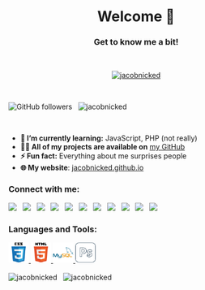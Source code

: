 <h1 align="center">Welcome 👋</h1>
<h3 align="center">Get to know me a bit!</h3>

<br>

<p align="center">
  <a href="https://github.com/ryo-ma/github-profile-trophy">
    <img src="https://github-profile-trophy.vercel.app/?username=jacobnicked&theme=gitdimmed&no-frame=true&margin-w=5&margin-h=5" alt="jacobnicked" />
  </a>
</p>

<br>

<div align="left" />

  ![GitHub followers](https://img.shields.io/github/followers/jacobnicked)
  &nbsp;
  <img src="https://komarev.com/ghpvc/?username=jacobnicked&label=Profile%20views&color=4f8f00&style=plastic" alt="jacobnicked" />
  <!--&nbsp;<br />-->  
</div>

<br>

- **🌱 I’m currently learning:** JavaScript, PHP (not really)
- **👨‍💻 All of my projects are available on** [my GitHub](https://github.com/jacobnicked?tab=repositories)
- **⚡ Fun fact:** Everything about me surprises people
- **🌐 My website**: [jacobnicked.github.io](https://jacobnicked.github.io)

<div id="socialmedia" align="left" />
  <h3>Connect with me:</h3>
    <a href="https://jacobnicked.github.io" /><img src="https://img.shields.io/badge/My%20website-gray?style=plastic&"></a>
    &nbsp;
    <a href="https://bsky.app/jacobnicked.bsky.social" /><img src="https://img.shields.io/badge/Bluesky-gray?style=plastic"></a>
    &nbsp;
    <a href="https://instagram.com/jacobnicked" /><img src="https://img.shields.io/badge/Instagram-gray?style=plastic&"></a>
    &nbsp;
    <a href="https://facebook.com/jacobnicked" /><img src="https://img.shields.io/badge/Facebook-gray?style=plastic&"></a>
    &nbsp;
    <a href="https://linktr.ee/jacobnicked" /><img src="https://img.shields.io/badge/Linktree-gray?style=plastic&"></a>
    &nbsp;
    <a href="https://mas.to/@jacobnicked" /><img src="https://img.shields.io/mastodon/follow/109313909664496327?domain=https%3A%2F%2Fmas.to&style=plastic&label=Mastodon"></a>
    &nbsp;
    <a href="https://twitter.com/jacobnicked" /><img src="https://img.shields.io/badge/Twitter-gray?style=plastic"></a>
    &nbsp;
    <a href="https://threads.net/@jacobnicked" /><img src="https://img.shields.io/badge/Threads-gray?style=plastic"></a>
    &nbsp;
    <a href="https://tiktok.com/@jacobnicked" /><img src="https://img.shields.io/badge/TikTok-gray?style=plastic&"></a>
    &nbsp;
    <a href="https://discord.com/" /><img src="https://img.shields.io/discord/811177388816859186?style=plastic&label=Discord%20server"></a>
    &nbsp;
    <a href="https://youtube.com/@jacobnicked" /><img src="https://img.shields.io/youtube/channel/subscribers/UC-RkLBspOWmYW6THyGKxWQw
    "></a>
    &nbsp;

</div>
<div id="langandtools" align="left" />
  <h3>Languages and Tools:</h3>
    <a href="https://www.w3schools.com/css/" target="_blank" rel="noreferrer">
      <img src="https://raw.githubusercontent.com/devicons/devicon/master/icons/css3/css3-original-wordmark.svg" alt="css3" width="40" height="40"/>
    </a> 
    <a href="https://www.w3.org/html/" target="_blank" rel="noreferrer"> 
      <img src="https://raw.githubusercontent.com/devicons/devicon/master/icons/html5/html5-original-wordmark.svg" alt="html5" width="40" height="40"/> 
    </a> 
    <a href="https://www.mysql.com/" target="_blank" rel="noreferrer"> 
      <img src="https://raw.githubusercontent.com/devicons/devicon/master/icons/mysql/mysql-original-wordmark.svg" alt="mysql" width="40" height="40"/>
    </a> 
    <a href="https://www.photoshop.com/en" target="_blank" rel="noreferrer"> 
      <img src="https://raw.githubusercontent.com/devicons/devicon/master/icons/photoshop/photoshop-line.svg" alt="photoshop" width="40" height="40"/>
    </a> 
</div>

<!--<h3 align="left">Support:</h3>
<a href="https://www.buymeacoffee.com/jacobnicked"> <img align="left" src="https://cdn.buymeacoffee.com/buttons/v2/default-yellow.png" height="50" width="210" alt="jacobnicked" /></a>-->

<br>

<div align="left" />
  <img src="https://github-readme-stats.vercel.app/api?username=jacobnicked&show_icons=true&theme=dark&locale=en" alt="jacobnicked" />
  &nbsp;
  <img src="https://github-readme-stats.vercel.app/api/top-langs?username=jacobnicked&show_icons=true&theme=dark&locale=en&layout=compact" alt="jacobnicked" />
</div>

<br>